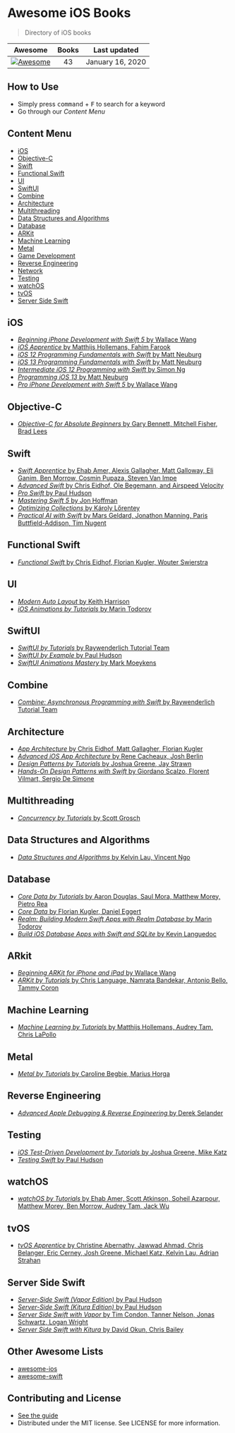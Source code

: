 # Awesome iOS Books

> Directory of iOS books

| Awesome | Books | Last updated |
| :-: | :-: | :-: |
| [![Awesome](https://cdn.rawgit.com/sindresorhus/awesome/d7305f38d29fed78fa85652e3a63e154dd8e8829/media/badge.svg)](https://github.com/sindresorhus/awesome) | 43 | January 16, 2020

## How to Use
- Simply press <kbd>command</kbd> + <kbd>F</kbd> to search for a keyword
- Go through our *Content Menu*

## Content Menu
- [iOS](#ios)
- [Objective-C](#objective-c)
- [Swift](#swift)
- [Functional Swift](#functional-swift)
- [UI](#ui)
- [SwiftUI](#swiftui)
- [Combine](#combine)
- [Architecture](#architecture)
- [Multithreading](#multithreading)
- [Data Structures and Algorithms](#data-structures-and-algorithms)
- [Database](#database)
- [ARKit](#arkit)
- [Machine Learning](#machine-learning)
- [Metal](#metal)
- [Game Development](#game-development)
- [Reverse Engineering](#reverse-engineering)
- [Network](#network)
- [Testing](#testing)
- [watchOS](#watchos)
- [tvOS](#tvos)
- [Server Side Swift](#server-side-swift)

## iOS
- [*Beginning iPhone Development with Swift 5* by Wallace Wang](https://www.amazon.com/Beginning-iPhone-Development-Swift-Exploring/dp/1484248643/ref=sr_1_14?keywords=Wallace+Wang&qid=1570780866&sr=8-14)
- [*iOS Apprentice* by Matthijs Hollemans, Fahim Farook](https://store.raywenderlich.com/products/swift-apprentice)
- [*iOS 12 Programming Fundamentals with Swift* by Matt Neuburg](https://www.amazon.com/iOS-12-Programming-Fundamentals-Swift/dp/1492044555/)
- [*iOS 13 Programming Fundamentals with Swift* by Matt Neuburg](https://www.oreilly.com/library/view/ios-13-programming/9781492074526/)
- [*Intermediate iOS 12 Programming with Swift* by Simon Ng](https://www.appcoda.com/intermediate-swift-programming-book/)
- [*Programming iOS 13* by Matt Neuburg](http://shop.oreilly.com/product/0636920310075.do)
- [*Pro iPhone Development with Swift 5* by Wallace Wang](https://www.apress.com/gp/book/9781484249437)

## Objective-C
- [*Objective-C for Absolute Beginners* by Gary Bennett, Mitchell Fisher, Brad Lees](https://www.amazon.com/Objective-C-Absolute-Beginners-iPhone-Programming/dp/1430236531)

## Swift
- [*Swift Apprentice* by Ehab Amer, Alexis Gallagher, Matt Galloway, Eli Ganim, Ben Morrow, Cosmin Pupaza, Steven Van Impe](https://store.raywenderlich.com/products/swift-apprentice)
- [*Advanced Swift* by Chris Eidhof, Ole Begemann, and Airspeed Velocity](https://www.objc.io/books/advanced-swift)
- [*Pro Swift* by Paul Hudson](https://www.hackingwithswift.com/store/pro-swift)
- [*Mastering Swift 5* by Jon Hoffman](https://www.amazon.com/Mastering-Swift-latest-programming-language/dp/1789139864)
- [*Optimizing Collections* by Károly Lőrentey](https://www.objc.io/books/optimizing-collections/)
- [*Practical AI with Swift* by Mars Geldard, Jonathon Manning, Paris Buttfield-Addison, Tim Nugent](https://aiwithswift.com/book/)

## Functional Swift
- [*Functional Swift* by Chris Eidhof, Florian Kugler, Wouter Swierstra](https://www.objc.io/books/functional-swift)

## UI
- [*Modern Auto Layout* by Keith Harrison](https://gum.co/albook)
- [*iOS Animations by Tutorials* by Marin Todorov](https://store.raywenderlich.com/products/ios-animations-by-tutorials)

## SwiftUI
- [*SwiftUI by Tutorials* by Raywenderlich Tutorial Team](https://store.raywenderlich.com/products/swiftui-by-tutorials)
- [*SwiftUI by Example* by Paul Hudson](https://www.hackingwithswift.com/quick-start/swiftui)
- [*SwiftUI Animations Mastery* by Mark Moeykens](https://www.bigmountainstudio.com/swiftui-animations)

## Combine
- [*Combine: Asynchronous Programming with Swift* by Raywenderlich Tutorial Team](https://store.raywenderlich.com/products/combine-asynchronous-programming-with-swift)

## Architecture
- [*App Architecture* by Chris Eidhof, Matt Gallagher, Florian Kugler](https://www.objc.io/books/app-architecture)
- [*Advanced iOS App Architecture* by Rene Cacheaux, Josh Berlin](https://store.raywenderlich.com/products/advanced-ios-app-architecture)
- [*Design Patterns by Tutorials* by Joshua Greene, Jay Strawn](https://store.raywenderlich.com/products/design-patterns-by-tutorials)
- [*Hands-On Design Patterns with Swift* by Giordano Scalzo, Florent Vilmart, Sergio De Simone](https://www.packtpub.com/application-development/hands-design-patterns-swift#tab-label-additional)

## Multithreading
- [*Concurrency by Tutorials* by Scott Grosch](https://store.raywenderlich.com/products/concurrency-by-tutorials)

## Data Structures and Algorithms
- [*Data Structures and Algorithms* by Kelvin Lau, Vincent Ngo](https://store.raywenderlich.com/products/data-structures-and-algorithms-in-swift)

## Database
- [*Core Data by Tutorials* by Aaron Douglas, Saul Mora, Matthew Morey, Pietro Rea](https://store.raywenderlich.com/products/core-data-by-tutorials)
- [*Core Data* by Florian Kugler, Daniel Eggert](https://www.objc.io/books/core-data/)
- [*Realm: Building Modern Swift Apps with Realm Database* by Marin Todorov](https://store.raywenderlich.com/products/realm-building-modern-swift-apps-with-realm-database)
- [*Build iOS Database Apps with Swift and SQLite* by Kevin Languedoc](https://www.amazon.com/Build-Database-Apps-Swift-SQLite-ebook/dp/B01MRKN6H6)

## ARkit
- [*Beginning ARKit for iPhone and iPad* by Wallace Wang](https://www.amazon.com/Beginning-ARKit-iPhone-iPad-Development/dp/1484241010)
- [*ARKit by Tutorials* by Chris Language, Namrata Bandekar, Antonio Bello, Tammy Coron](https://store.raywenderlich.com/products/arkit-by-tutorials)

## Machine Learning
- [*Machine Learning by Tutorials* by Matthijs Hollemans, Audrey Tam, Chris LaPollo](https://store.raywenderlich.com/products/machine-learning-by-tutorials)

## Metal
- [*Metal by Tutorials* by Caroline Begbie, Marius Horga](https://store.raywenderlich.com/products/metal-by-tutorials)

## Reverse Engineering
- [*Advanced Apple Debugging & Reverse Engineering* by Derek Selander](https://store.raywenderlich.com/products/advanced-apple-debugging-and-reverse-engineering)

## Testing
- [*iOS Test-Driven Development by Tutorials* by Joshua Greene, Mike Katz](https://store.raywenderlich.com/products/ios-test-driven-development)
- [*Testing Swift* by Paul Hudson](https://www.hackingwithswift.com/store/testing-swift)

## watchOS
- [*watchOS by Tutorials* by Ehab Amer, Scott Atkinson, Soheil Azarpour, Matthew Morey, Ben Morrow, Audrey Tam, Jack Wu](https://store.raywenderlich.com/products/watchos-by-tutorials)

## tvOS
- [*tvOS Apprentice* by  Christine Abernathy, Jawwad Ahmad, Chris Belanger, Eric Cerney, Josh Greene, Michael Katz, Kelvin Lau, Adrian Strahan](https://store.raywenderlich.com/products/tvos-apprentice)

## Server Side Swift
- [*Server-Side Swift (Vapor Edition)* by Paul Hudson](https://www.hackingwithswift.com/store/server-side-swift)
- [*Server-Side Swift (Kitura Edition)* by Paul Hudson](https://www.hackingwithswift.com/store/server-side-swift)
- [*Server Side Swift with Vapor* by Tim Condon, Tanner Nelson, Jonas Schwartz, Logan Wright](https://store.raywenderlich.com/products/server-side-swift-with-vapor)
- [*Server Side Swift with Kitura* by David Okun, Chris Bailey](https://store.raywenderlich.com/products/server-side-swift-with-kitura)

## Other Awesome Lists
- [awesome-ios](https://github.com/vsouza/awesome-ios)
- [awesome-swift](https://github.com/matteocrippa/awesome-swift)

## Contributing and License
- [See the guide](https://github.com/bystritskiy/awesome-ios-books/blob/master/CONTRIBUTING.md)
- Distributed under the MIT license. See LICENSE for more information.
